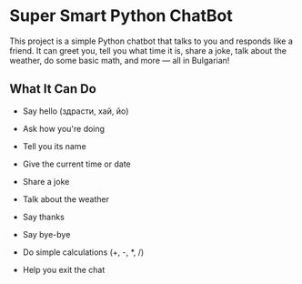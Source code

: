 # Super Smart Python ChatBot

This project is a simple Python chatbot that talks to you and responds like a friend. It can greet you, tell you what time it is, share a joke, talk about the weather, do some basic math, and more — all in Bulgarian!

## What It Can Do

- Say hello (здрасти, хай, йо)
  
- Ask how you're doing
  
- Tell you its name
  
- Give the current time or date
  
- Share a joke
  
- Talk about the weather
  
- Say thanks
  
- Say bye-bye
  
- Do simple calculations (+, -, *, /)
  
- Help you exit the chat
